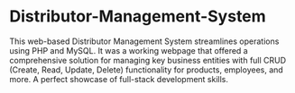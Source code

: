 # Distributor-Management-System
This web-based Distributor Management System streamlines operations using PHP and MySQL. It was a working webpage that offered a comprehensive solution for managing key business entities with full CRUD (Create, Read, Update, Delete) functionality for products, employees, and more. A perfect showcase of full-stack development skills.
